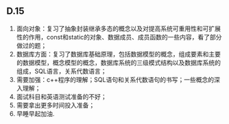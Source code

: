 ## D.15

1.	面向对象：复习了抽象封装继承多态的概念以及对提高系统可重用性和可扩展性的作用，const和static的对象、数据成员、成员函数的一些内容，看了部分做过的题；
2.	数据库方面：复习了数据库基础原理，包括数据模型的概念，组成要素和主要的数据模型，概念模型的概念，数据库系统的三级模式结构以及数据库系统的组成，SQL语言，关系代数语言；
3.	需要加强：c++程序的理解；SQL语句和关系代数语句的书写；一些概念的深入理解；
4.	面试科目和英语测试准备的不好；
5.	需要拿出更多时间投入准备；
6.	早睡早起加油.

